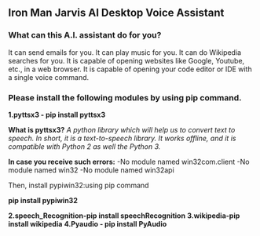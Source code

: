## Iron Man Jarvis AI Desktop Voice Assistant 

### What can this A.I. assistant do for you?
  It can send emails for you.
  It can play music for you.
  It can do Wikipedia searches for you.
  It is capable of opening websites like Google, Youtube, etc., in a web browser.
  It is capable of opening your code editor or IDE with a single voice command.

### Please install the following modules by using pip command.

  **1.pyttsx3 - pip install pyttsx3**

  **What is pyttsx3?**
   *A python library which will help us to convert text to speech. In short, it is a text-to-speech library.
   It works offline, and it is compatible with Python 2 as well the Python 3.*

   **In case you receive such errors:** 
   -No module named win32com.client
   -No module named win32
   -No module named win32api

  Then, install pypiwin32:using pip command
  
  **pip install pypiwin32**

  **2.speech_Recognition-pip install speechRecognition**
  **3.wikipedia-pip install wikipedia**
  **4.Pyaudio - pip install PyAudio**
